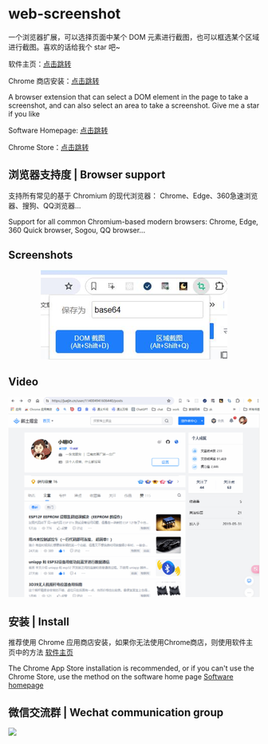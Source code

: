 # web-screenshot
一个浏览器扩展，可以选择页面中某个 DOM 元素进行截图，也可以框选某个区域进行截图。喜欢的话给我个 star 吧~ 

软件主页：<a href="https://xiaomingio.top/web-screenshot/">点击跳转</a> 

Chrome 商店安装：<a href="https://chromewebstore.google.com/detail/web-screenshot/pmjofmnlelohbkcclejgenpfgpfchbjo?hl=zh-CN&authuser=0">点击跳转</a>


A browser extension that can select a DOM element in the page to take a screenshot, and can also select an area to take a screenshot.
Give me a star if you like

Software Homepage: <a href="https://xiaomingio.top/web-screenshot/">点击跳转</a> 

Chrome Store：<a href="https://chromewebstore.google.com/detail/web-screenshot/pmjofmnlelohbkcclejgenpfgpfchbjo?hl=zh-CN&authuser=0">点击跳转</a>


## 浏览器支持度 | Browser support

支持所有常见的基于 Chromium 的现代浏览器： Chrome、Edge、360急速浏览器、搜狗、QQ浏览器... 

Support for all common Chromium-based modern browsers: Chrome, Edge, 360 Quick browser, Sogou, QQ browser...

 
## Screenshots 

<center>
<img src="Screenshots.jpg"/>
</center>

## Video
![7.gif](7.gif)

## 安装 | Install
推荐使用 Chrome 应用商店安装，如果你无法使用Chrome商店，则使用软件主页中的方法
<a href="https://xiaomingio.top/web-screenshot/">软件主页</a>

The Chrome App Store installation is recommended, or if you can't use the Chrome Store, use the method on the software home page
<a href="https://xiaomingio.top/web-screenshot/">Software homepage</a>

 

## 微信交流群 | Wechat communication group 

<img src="https://xiaomingio.top/img/i/2024/05/13/6641f99345733.jpg"/>
